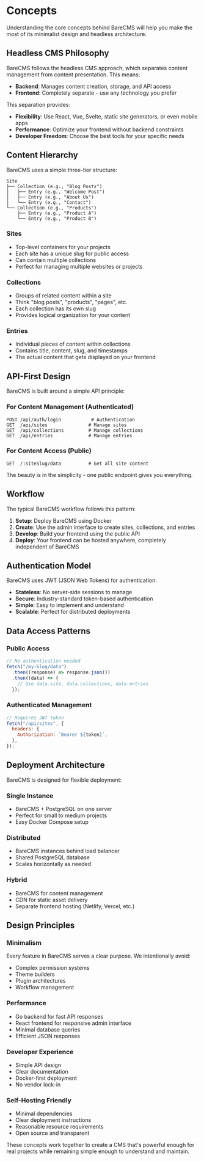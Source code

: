 # Concepts

Understanding the core concepts behind BareCMS will help you make the most of its minimalist design and headless architecture.

## Headless CMS Philosophy

BareCMS follows the headless CMS approach, which separates content management from content presentation. This means:

- **Backend**: Manages content creation, storage, and API access
- **Frontend**: Completely separate - use any technology you prefer

This separation provides:

- **Flexibility**: Use React, Vue, Svelte, static site generators, or even mobile apps
- **Performance**: Optimize your frontend without backend constraints
- **Developer Freedom**: Choose the best tools for your specific needs

## Content Hierarchy

BareCMS uses a simple three-tier structure:

```
Site
├── Collection (e.g., "Blog Posts")
│   ├── Entry (e.g., "Welcome Post")
│   ├── Entry (e.g., "About Us")
│   └── Entry (e.g., "Contact")
└── Collection (e.g., "Products")
    ├── Entry (e.g., "Product A")
    └── Entry (e.g., "Product B")
```

### Sites

- Top-level containers for your projects
- Each site has a unique slug for public access
- Can contain multiple collections
- Perfect for managing multiple websites or projects

### Collections

- Groups of related content within a site
- Think "blog posts", "products", "pages", etc.
- Each collection has its own slug
- Provides logical organization for your content

### Entries

- Individual pieces of content within collections
- Contains title, content, slug, and timestamps
- The actual content that gets displayed on your frontend

## API-First Design

BareCMS is built around a simple API principle:

### For Content Management (Authenticated)

```
POST /api/auth/login           # Authentication
GET  /api/sites               # Manage sites
GET  /api/collections         # Manage collections
GET  /api/entries             # Manage entries
```

### For Content Access (Public)

```
GET  /:siteSlug/data          # Get all site content
```

The beauty is in the simplicity - one public endpoint gives you everything.

## Workflow

The typical BareCMS workflow follows this pattern:

1. **Setup**: Deploy BareCMS using Docker
2. **Create**: Use the admin interface to create sites, collections, and entries
3. **Develop**: Build your frontend using the public API
4. **Deploy**: Your frontend can be hosted anywhere, completely independent of BareCMS

## Authentication Model

BareCMS uses JWT (JSON Web Tokens) for authentication:

- **Stateless**: No server-side sessions to manage
- **Secure**: Industry-standard token-based authentication
- **Simple**: Easy to implement and understand
- **Scalable**: Perfect for distributed deployments

## Data Access Patterns

### Public Access

```javascript
// No authentication needed
fetch("/my-blog/data")
  .then((response) => response.json())
  .then((data) => {
    // Use data.site, data.collections, data.entries
  });
```

### Authenticated Management

```javascript
// Requires JWT token
fetch("/api/sites", {
  headers: {
    Authorization: `Bearer ${token}`,
  },
});
```

## Deployment Architecture

BareCMS is designed for flexible deployment:

### Single Instance

- BareCMS + PostgreSQL on one server
- Perfect for small to medium projects
- Easy Docker Compose setup

### Distributed

- BareCMS instances behind load balancer
- Shared PostgreSQL database
- Scales horizontally as needed

### Hybrid

- BareCMS for content management
- CDN for static asset delivery
- Separate frontend hosting (Netlify, Vercel, etc.)

## Design Principles

### Minimalism

Every feature in BareCMS serves a clear purpose. We intentionally avoid:

- Complex permission systems
- Theme builders
- Plugin architectures
- Workflow management

### Performance

- Go backend for fast API responses
- React frontend for responsive admin interface
- Minimal database queries
- Efficient JSON responses

### Developer Experience

- Simple API design
- Clear documentation
- Docker-first deployment
- No vendor lock-in

### Self-Hosting Friendly

- Minimal dependencies
- Clear deployment instructions
- Reasonable resource requirements
- Open source and transparent

These concepts work together to create a CMS that's powerful enough for real projects while remaining simple enough to understand and maintain.
